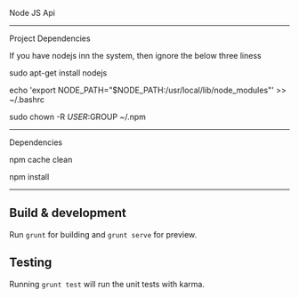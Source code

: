 Node JS Api

----------------------------------------

Project Dependencies

If you have nodejs inn the system, then ignore the below three liness

sudo apt-get install nodejs

echo 'export NODE_PATH="$NODE_PATH:/usr/local/lib/node_modules"' >> ~/.bashrc

sudo chown -R $USER:$GROUP ~/.npm

------------------------------------------------------------
Dependencies

npm cache clean

npm install


-------------------------------------------------------------


## Build & development

Run `grunt` for building and `grunt serve` for preview.

## Testing

Running `grunt test` will run the unit tests with karma.